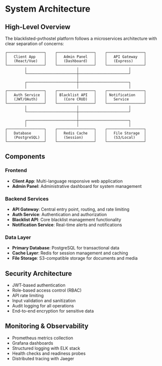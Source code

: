 # System Architecture

## High-Level Overview

The blacklisted-pvthostel platform follows a microservices architecture with clear separation of concerns:

```
┌─────────────────┐    ┌─────────────────┐    ┌─────────────────┐
│   Client App    │    │   Admin Panel   │    │   API Gateway   │
│   (React/Vue)   │    │   (Dashboard)   │    │   (Express)     │
└─────────────────┘    └─────────────────┘    └─────────────────┘
         │                       │                       │
         └───────────────────────┼───────────────────────┘
                                 │
         ┌───────────────────────┼───────────────────────┐
         │                       │                       │
┌─────────────────┐    ┌─────────────────┐    ┌─────────────────┐
│   Auth Service  │    │ Blacklist API   │    │ Notification    │
│   (JWT/OAuth)   │    │   (Core CRUD)   │    │   Service       │
└─────────────────┘    └─────────────────┘    └─────────────────┘
         │                       │                       │
         └───────────────────────┼───────────────────────┘
                                 │
         ┌───────────────────────┼───────────────────────┐
         │                       │                       │
┌─────────────────┐    ┌─────────────────┐    ┌─────────────────┐
│   Database      │    │   Redis Cache   │    │   File Storage  │
│   (PostgreSQL)  │    │   (Session)     │    │   (S3/Local)    │
└─────────────────┘    └─────────────────┘    └─────────────────┘
```

## Components

### Frontend
- **Client App**: Multi-language responsive web application
- **Admin Panel**: Administrative dashboard for system management

### Backend Services
- **API Gateway**: Central entry point, routing, and rate limiting
- **Auth Service**: Authentication and authorization
- **Blacklist API**: Core blacklist management functionality
- **Notification Service**: Real-time alerts and notifications

### Data Layer
- **Primary Database**: PostgreSQL for transactional data
- **Cache Layer**: Redis for session management and caching
- **File Storage**: S3-compatible storage for documents and media

## Security Architecture

- JWT-based authentication
- Role-based access control (RBAC)
- API rate limiting
- Input validation and sanitization
- Audit logging for all operations
- End-to-end encryption for sensitive data

## Monitoring & Observability

- Prometheus metrics collection
- Grafana dashboards
- Structured logging with ELK stack
- Health checks and readiness probes
- Distributed tracing with Jaeger